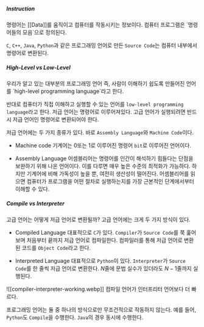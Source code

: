 <h5>Instruction</h5>
명령어는 [[Data]]를 움직이고 컴퓨터를 작동시키는 정보이다. 컴퓨터 프로그램은 `명령어들의 모음`으로 정의된다.

`C`, `C++`, `Java`, `Python`과 같은 프로그래밍 언어로 만든 `Source Code`는 컴퓨터 내부에서 명령어로 변환된다.

<h5>High-Level vs Low-Level</h5>
우리가 알고 있는 대부분의 프로그래밍 언어 즉, 사람이 이해하기 쉽도록 만들어진 언어를 `high-level programming language`라고 한다.

반대로 컴퓨터가 직접 이해하고 실행할 수 있는 언어를 `low-level programming language`라고 한다. 저급 언어는 명령어로 이루어져있다. 고급 언어가 실행되려면 반드시 저급 언어인 명령어로 변환되어야 한다.

저급 언어에는 두 가지 종류가 있다. 바로 `Assembly Language`와 `Machine Code`이다. 

* Machine code
	기계어는 $0$또는 $1$로 이루어진 명령어 `bit`로 이루어진 언어이다.

* Assembly Language
	어셈블리어는 명령어를 인간이 해석하기 힘들다는 단점을 보완하기 위해 나온 언어이다. 이를 다루면 매우 높은 수준의 최적화가 가능하다. 하지만 기계어에 비해 가독성이 높을 뿐, 여전히 생산성이 떨어진다. 어셈블리어를 읽으면 컴퓨터가 프로그램을 어떤 절차로 실행하는지를 가장 근본적인 단계에서부터 이해할 수 있다.

<h5>Compile vs Interpreter</h5>
고급 언어는 어떻게 저급 언어로 변환될까? 고급 언어에는 크게 두 가지 방식이 있다.

* Compiled Language
	대표적으로 `C`가 있다.
	`Compiler`가 `Source Code`를 쭉 훑어보며 처음부터 끝까지 저급 언어로 컴파일한다. 컴파일러를 통해 저급 언어로 변환된 코드를 `Object Code`라고 한다.

* Interpreted Language
	대표적으로 `Python`이 있다.
	`Interpreter`가 `Source Code`를 한 줄씩 저급 언어로 변환한다. $N$줄에 문법 실수가 있더라도 $N-1$줄까지 실행된다.
	
![[compiler-interpreter-working.webp]]
컴파일 언어가 인터프리터 언어보다 더 빠르다.

프로그래밍 언어는 둘 중 하나의 방식으로만 무조건적으로 작동하지 않는다. 예를 들어, `Python`도 `Compile`을 수행한다. `Java`의 경우 동시에 수행한다.